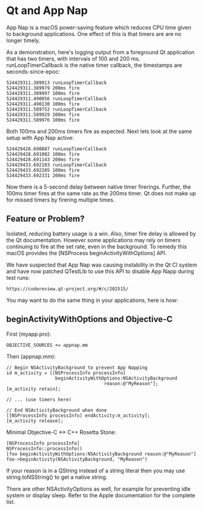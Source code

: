 Qt and App Nap
==============

App Nap is a macOS power-saving feature which reduces CPU time given to background
applications. One effect of this is that timers are are no longer timely.

As a demonstration, here's logging output from a foreground Qt application that has
two timers, with intervals of 100 and 200 ms. runLoopTimerCallback is the native
timer callback, the timestamps are seconds-since-epoc:

    524429311.389913 runLoopTimerCallback
    524429311.389979 200ms fire
    524429311.389997 100ms fire
    524429311.490056 runLoopTimerCallback
    524429311.490130 100ms fire
    524429311.589752 runLoopTimerCallback
    524429311.589929 200ms fire
    524429311.589976 100ms fire

Both 100ms and 200ms timers fire as expected. Next lets look at the same setup
with App Nap active:

    524429428.690887 runLoopTimerCallback
    524429428.691002 100ms fire
    524429428.691143 200ms fire
    524429433.692103 runLoopTimerCallback
    524429433.692205 100ms fire
    524429433.692331 200ms fire

Now there is a 5-second delay between native timer firerings. Further, the 100ms
timer fires at the same rate as the 200ms timer. Qt does not make up for missed
timers by firering multiple times.

Feature or Problem?
-------------------

Isolated, reducing battery usage is a win. Also, timer fire delay is allowed by
the Qt documentation. However some applications may rely on timers continuing to
fire at the set rate, even in the background. To remedy this macOS provides the
[NSProcess beginActivityWithOptions] API.

We have suspected that App Nap was causing instability in the Qt CI system and
have now patched QTestLib to use this API to disable App Napp during test runs:

    https://codereview.qt-project.org/#/c/202515/
    
You may want to do the same thing in your applications, here is how:

beginActivityWithOptions and Objective-C
----------------------------------------

First (myapp.pro):

    OBJECTIVE_SOURCES += appnap.mm

Then (appnap.mm):

    // Begin NSActivityBackground to prevent App Napping
    id m_activity = [[NSProcessInfo processInfo]
                      beginActivityWithOptions:NSActivityBackground
                                        reason:@"MyReason"];
    [m_activity retain];

    // ... (use timers here)

    // End NSActivityBackground when done
    [[NSProcessInfo processInfo] endActivity:m_activity];
    [m_activity release];


Minimal Objective-C <-> C++ Rosetta Stone:

    [NSProcessInfo processInfo]                                              NSProcessInfo::processInfo()
    [foo beginActivityWithOptions:NSActivityBackground reason:@"MyReason"]   foo->beginActivity(NSActivityBackground, "MyReason")

If your reason is in a QString instead of a string literal then you may use
string.toNSString() to get a native string.

There are other NSActivityOptions as well, for example for preventing idle system
or display sleep. Refer to the Apple documentation for the complete list.
